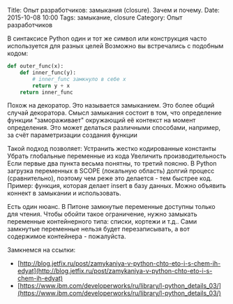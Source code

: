 Title: Опыт разработчиков: замыкания (closure). Зачем и почему.
Date: 2015-10-08 10:00
Tags: замыкание, closure
Category: Опыт разработчиков

В синтаксисе Python один и тот же символ или конструкция часто используется для разных целей
Возможно вы встречались с подобным кодом:

```python
def outer_func(x):
    def inner_func(y):
        # inner_func замкнуло в себе х
        return y + x
    return inner_func
```

Похож на декоратор. Это называется замыканием. Это более общий случай декоратора.
Смысл замыкания состоит в том, что определение функции "замораживает" окружающий её контекст на момент определения. Это может делаться различными способами, например, за счёт параметризации создания функции

Такой подход позволяет:
Устранить жестко кодированные константы
Убрать глобальные переменные из кода
Увеличить производительность
Если первые два пункта весьма понятны, то третий поясню. В Python загрузка переменных в SCOPE (локальную область) долгий процесс (сравнительно), поэтому чем реже это делается - тем быстрее код. 
Пример: функция, которая делает insert в базу данных. Можно объявить коннект в замыкании и использовать.

Есть один нюанс. В Питоне замкнутые переменные доступны только для чтения. Чтобы обойти такое ограничение, нужно замыкать переменные контейнерного типа: списки, кортежи и т.д.. Сами замкнутые переменные нельзя будет перезаписывать, а вот содержимое контейнера - пожалуйста.


Замкнемся на ссылки:

- [http://blog.jetfix.ru/post/zamykaniya-v-python-chto-eto-i-s-chem-ih-edyat](http://blog.jetfix.ru/post/zamykaniya-v-python-chto-eto-i-s-chem-ih-edyat)
- [https://www.ibm.com/developerworks/ru/library/l-python_details_03/](https://www.ibm.com/developerworks/ru/library/l-python_details_03/)
